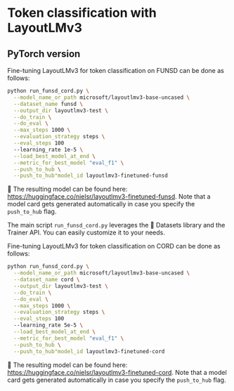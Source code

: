 <!---
Copyright 2022 The HuggingFace Team. All rights reserved.

Licensed under the Apache License, Version 2.0 (the "License");
you may not use this file except in compliance with the License.
You may obtain a copy of the License at

    http://www.apache.org/licenses/LICENSE-2.0

Unless required by applicable law or agreed to in writing, software
distributed under the License is distributed on an "AS IS" BASIS,
WITHOUT WARRANTIES OR CONDITIONS OF ANY KIND, either express or implied.
See the License for the specific language governing permissions and
limitations under the License.
-->

# Token classification with LayoutLMv3

## PyTorch version

Fine-tuning LayoutLMv3 for token classification on FUNSD can be done as follows:

```bash
python run_funsd_cord.py \
  --model_name_or_path microsoft/layoutlmv3-base-uncased \
  --dataset_name funsd \
  --output_dir layoutlmv3-test \
  --do_train \
  --do_eval \
  --max_steps 1000 \
  --evaluation_strategy steps \
  --eval_steps 100
  --learning_rate 1e-5 \
  --load_best_model_at_end \
  --metric_for_best_model "eval_f1" \
  --push_to_hub \
  --push_to_hub°model_id layoutlmv3-finetuned-funsd
```

👀 The resulting model can be found here: https://huggingface.co/nielsr/layoutlmv3-finetuned-funsd. Note that a model card gets generated automatically in case you specify the `push_to_hub` flag.

The main script `run_funsd_cord.py` leverages the 🤗 Datasets library and the Trainer API. You can easily customize it to your needs.

Fine-tuning LayoutLMv3 for token classification on CORD can be done as follows:

```bash
python run_funsd_cord.py \
  --model_name_or_path microsoft/layoutlmv3-base-uncased \
  --dataset_name cord \
  --output_dir layoutlmv3-test \
  --do_train \
  --do_eval \
  --max_steps 1000 \
  --evaluation_strategy steps \
  --eval_steps 100
  --learning_rate 5e-5 \
  --load_best_model_at_end \
  --metric_for_best_model "eval_f1" \
  --push_to_hub \
  --push_to_hub°model_id layoutlmv3-finetuned-cord
```

👀 The resulting model can be found here: https://huggingface.co/nielsr/layoutlmv3-finetuned-cord. Note that a model card gets generated automatically in case you specify the `push_to_hub` flag.